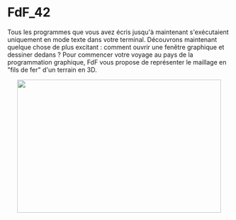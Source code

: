 # FdF_42
Tous les programmes que vous avez écris jusqu'à maintenant s'exécutaient uniquement en mode texte dans votre terminal. Découvrons maintenant quelque chose de plus excitant : comment ouvrir une fenêtre graphique et dessiner dedans ? Pour commencer votre voyage au pays de la programmation graphique, FdF vous propose de représenter le maillage en "fils de fer" d'un terrain en 3D. 

<p align="center">
  <img  width="460"
        height="300" 
        src="https://zupimages.net/up/18/20/cvg3.png">
</p>
